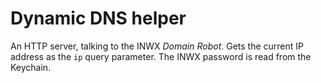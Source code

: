# Dynamic DNS helper

An HTTP server, talking to the INWX *Domain Robot*. Gets the current IP address as the `ip` query parameter. The INWX password is read from the Keychain.
